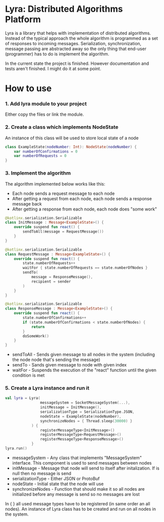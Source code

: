 # Lyra: Distributed Algorithms Platform

Lyra is a library that helps with implementation of distributed algorithms. Instead of the typical approach the whole algorithm is programmed as a set of responses to incoming messages. Serialization, synchronization, message passing are abstracted away so the only thing that end-user (programmer) has to do is implement the algorithm.

In the current state the project is finished. However documentation and tests aren't finished. I might do it at some point. 

# How to use

### 1. Add lyra module to your project
Either copy the files or link the module.

### 2. Create a class which implements NodeState

An instance of this class will be used to store local state of a node

```kotlin
class ExampleState(nodeNumber: Int): NodeState(nodeNumber) {
    var numberOfConfirmations = 0
    var numberOfRequests = 0
}
```

### 3. Implement the algorithm

The algorithm implemented below works like this:
- Each node sends a request message to each node
- After getting a request from each node, each node sends a response message back
- After getting a response from each node, each node does "some work"

```kotlin
@kotlinx.serialization.Serializable
class InitMessage : Message<ExampleState>() {
    override suspend fun react() {
        sendToAll(message = RequestMessage())
    }
}

@kotlinx.serialization.Serializable
class RequestMessage : Message<ExampleState>() {
    override suspend fun react() {
        state.numberOfRequests++
        waitFor { state.numberOfRequests == state.numberOfNodes }
        sendTo(
            message = ResponseMessage(),
            recipient = sender
        )
    }
}

@kotlinx.serialization.Serializable
class ResponseMessage : Message<ExampleState>() {
    override suspend fun react() {
        state.numberOfConfirmations++
        if (state.numberOfConfirmations < state.numberOfNodes) {
            return
        }
        doSomeWork()
    }
}
```

- sendToAll - Sends given message to all nodes in the system (including the node node that's sending the message)
- sendTo - Sands given message to node with given index
- waitFor - Suspends the execution of the "react" function until the given condition is met

### 5. Create a Lyra instance and run it

```kotlin
val lyra = Lyra(
                messageSystem = SocketMessageSystem(...),
                initMessage = InitMessage(),
                serializationType = SerializationType.JSON,
                nodeState = ExampleState(nodeNumber),
                synchronizeNodes = { Thread.sleep(30000) }
            ) {
                registerMessageType<InitMessage>()
                registerMessageType<RequestMessage>()
                registerMessageType<ResponseMessage>()
            }
lyra.run()
```

- messageSystem - Any class that implements "MessageSystem" interface. This component is used to send messages between nodes
- initMessage - Message that node will send to itself after initalization. If is null then no message is send
- serializationType - Either JSON or ProtoBuf
- nodeState - Initial state that the node will use
- synchronizeNodes - Function that should make it so all nodes are initialized before any message is send so no messages are lost

In { } all used message types have to be registered (in same order an all nodes).
An instance of Lyra class has to be created and run on all nodes in the system.
